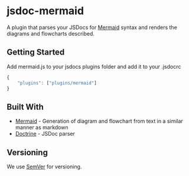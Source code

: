 # jsdoc-mermaid

A plugin that parses your JSDocs for [Mermaid](https://mermaidjs.github.io/) syntax and renders the diagrams and flowcharts described.

## Getting Started

Add mermaid.js to your jsdocs plugins folder and add it to your .jsdocrc

```javascript
{
    "plugins": ["plugins/mermaid"]
}
```

## Built With

* [Mermaid](https://github.com/knsv/mermaid) - Generation of diagram and flowchart from text in a similar manner as markdown
* [Doctrine](https://github.com/eslint/doctrine) - JSDoc parser

## Versioning

We use [SemVer](http://semver.org/) for versioning. 